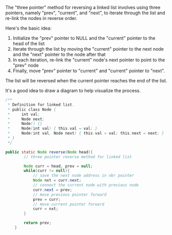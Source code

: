 The "three pointer" method for reversing a linked list involves using three pointers, namely "prev", "current", and "next", to iterate through the list and re-link the nodes in reverse order.

Here's the basic idea:

1. Initialize the "prev" pointer to NULL and the "current" pointer to the head of the list
1. Iterate through the list by moving the "current" pointer to the next node and the "next" pointer to the node after that
1. In each iteration, re-link the "current" node's next pointer to point to the "prev" node
1. Finally, move "prev" pointer to "current" and "current" pointer to "next".

The list will be reversed when the current pointer reaches the end of the list.

It's a good idea to draw a diagram to help visualize the process.

```java
/**
 * Definition for linked list.
 * public class Node {
 *     int val;
 *     Node next;
 *     Node() {}
 *     Node(int val) { this.val = val; }
 *     Node(int val, Node next) { this.val = val; this.next = next; }
 * }
 */

public static Node reverse(Node head){
        // three pointer reverse method for linked list

        Node curr = head, prev = null;
        while(curr != null){
            // save the next node address in nbr pointer
            Node nxt = curr.next;
            // connect the current node with previous node
            curr.next = prev;
            // move previous pointer forward
            prev = curr;
            // move current pointer forward
            curr = nxt;
        }

        return prev;
    }
    
```
